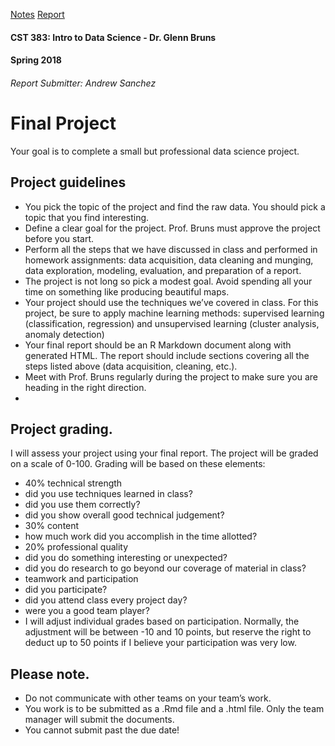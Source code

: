 [Notes](https://docs.google.com/document/d/1vFNwFE4N003kIkTM-nWVUDCLOxeDa419aMzrYmvlzBY/edit)
[Report](https://cst383-project2.herokuapp.com/)
#### CST 383: Intro to Data Science  - Dr. Glenn Bruns
#### Spring 2018
###### Report Submitter: Andrew Sanchez
# Final Project
Your goal is to complete a small but professional data science project.  
## Project guidelines
- You pick the topic of the project and find the raw data.  You should pick a topic that you find interesting.
- Define a clear goal for the project.  Prof. Bruns must approve the project before you start.
- Perform all the steps that we have discussed in class and performed in homework assignments: data acquisition, data cleaning and munging, data exploration, modeling, evaluation, and preparation of a report.
- The project is not long so pick a modest goal.  Avoid spending all your time on something like producing beautiful maps.
- Your project should use the techniques we’ve covered in class.  For this project, be sure to apply machine learning methods: supervised learning (classification, regression) and unsupervised learning (cluster analysis, anomaly detection)
- Your final report should be an R Markdown document along with generated HTML.  The report should include sections covering all the steps listed above (data acquisition, cleaning, etc.).
- Meet with Prof. Bruns regularly during the project to make sure you are heading in the right direction.
- 
## Project grading.  
I will assess your project using your final report.  The project will be graded on a scale of 0-100.  Grading will be based on these elements:

* 40% technical strength
* did you use techniques learned in class?
* did you use them correctly?
* did you show overall good technical judgement?
* 30% content
* how much work did you accomplish in the time allotted?
* 20% professional quality
* did you do something interesting or unexpected?
* did you do research to go beyond our coverage of material in class?
*   teamwork and participation
* did you participate?
* did you attend class every project day?
* were you a good team player?
* I will adjust individual grades based on participation.  Normally, the adjustment will     be between -10 and 10 points, but reserve the right to deduct up to 50 points if I           believe your participation was very low.

## Please note.
* Do not communicate with other teams on your team’s work.
* You work is to be submitted as a .Rmd file and a .html file.  Only the team manager will submit the documents.
* You cannot submit past the due date!
